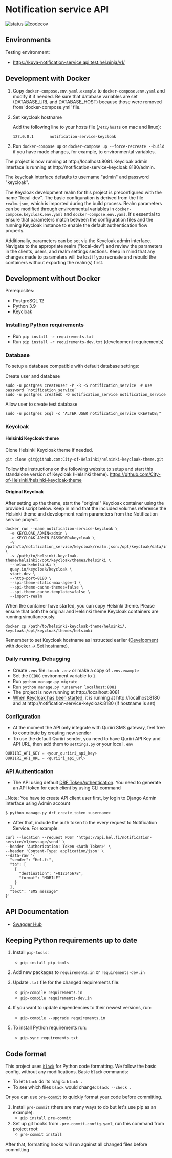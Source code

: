# Notification service API


[![status](https://travis-ci.com/City-of-Helsinki/notification-service-api.svg)](https://github.com/City-of-Helsinki/notification-service-api)
[![codecov](https://codecov.io/gh/City-of-Helsinki/notification-service-api/branch/develop/graph/badge.svg)](https://codecov.io/gh/City-of-Helsinki/notification-service-api)

## Environments

Testing environment:
- https://kuva-notification-service.api.test.hel.ninja/v1/

## Development with Docker

1. Copy `docker-compose.env.yaml.example` to `docker-compose.env.yaml` and modify it if needed. Be sure that database variables are set (DATABASE_URL and DATABASE_HOST) because those were removed from 'docker-compose.yml' file.

2. Set keycloak hostname

   Add the following line to your hosts file (`/etc/hosts` on mac and linux):
    ```
    127.0.0.1       notification-service-keycloak
    ```

3. Run `docker-compose up` or `docker-compose up --force-recreate --build` if you have made changes, for example,  to environmental variables.

The project is now running at http://localhost:8081.
Keycloak admin interface is running at http://notification-service-keycloak:8180/admin.

The keycloak interface defaults to username "admin" and password "keycloak".

The Keycloak development realm for this project is preconfigured with the name "local-dev". The basic configuration is derived from the file `realm.json`, which is imported during the build process. Realm parameters can be modified through environmental variables in `docker-compose.keycloak.env.yaml` and `docker-compose.env.yaml`. It's essential to ensure that parameters match between the configuration files and the running Keycloak instance to enable the default authentication flow properly.

Additionally, parameters can be set via the Keycloak admin interface. Navigate to the appropriate realm ("local-dev") and review the parameters in the clients, users, and realm settings sections. Keep in mind that any changes made to parameters will be lost if you recreate and rebuild the containers without exporting the realm(s) first.

## Development without Docker

Prerequisites:

* PostgreSQL 12
* Python 3.9
* Keycloak 

### Installing Python requirements

* Run `pip install -r requirements.txt`
* Run `pip install -r requirements-dev.txt` (development requirements)

### Database

To setup a database compatible with default database settings:

Create user and database

    sudo -u postgres createuser -P -R -S notification_service  # use password `notification_service`
    sudo -u postgres createdb -O notification_service notification_service

Allow user to create test database

    sudo -u postgres psql -c "ALTER USER notification_service CREATEDB;"
    
### Keycloak

#### Helsinki Keycloak theme

Clone Helsinki Keycloak theme if needed.
    
    git clone git@github.com:City-of-Helsinki/helsinki-keycloak-theme.git

Follow the instructions on the following website to setup and start this standalone version of Keycloak (Helsinki theme). https://github.com/City-of-Helsinki/helsinki-keycloak-theme

#### Original Keycloak

After setting up the theme, start the "original" Keycloak container using the provided script below. Keep in mind that the included volumes reference the Helsinki theme and development realm parameters from the Notification service project.

```
docker run --name notification-service-keycloak \
  -e KEYCLOAK_ADMIN=admin \
  -e KEYCLOAK_ADMIN_PASSWORD=keycloak \
  -v /path/to/notification_service/keycloak/realm.json:/opt/keycloak/data/import/realm.json \
  -v /path/to/helsinki-keycloak-theme/helsinki:/opt/keycloak/themes/helsinki \
  --network=helsinki \
  quay.io/keycloak/keycloak \
  start-dev \
  --http-port=8180 \
  --spi-theme-static-max-age=-1 \
  --spi-theme-cache-themes=false \
  --spi-theme-cache-templates=false \
  --import-realm
```

When the container have started, you can copy Helsinki theme. Please ensure that both the original and Helsinki theme Keycloak containers are running simultaneously.

    docker cp /path/to/helsinki-keycloak-theme/helsinki/. keycloak:/opt/keycloak/themes/helsinki

Remember to set Keycloak hostname as instructed earlier ([Development with docker -> Set hostname](#development-with-docker)).

### Daily running, Debugging

* Create `.env` file: `touch .env` or make a copy of `.env.example` 
* Set the `DEBUG` environment variable to `1`.
* Run `python manage.py migrate`
* Run `python manage.py runserver localhost:8081`
* The project is now running at http://localhost:8081
* [When Keycloak has been started](#original-keycloak), it is running at http://localhost:8180 and at http://notification-service-keycloak:8180 (if hostname is set)

### Configuration
- At the moment the API only integrate with Quriiri SMS gateway, feel free to contribute by creating new sender
- To use the default Quriiri sender, you need to have Quriiri API Key and API URL, then add them to 
`settings.py` or your local `.env`
```python
QURIIRI_API_KEY = <your_quriiri_api_key>
QURIIRI_API_URL = <quriiri_api_url>
``` 
### API Authentication
- The API using default [DRF TokenAuthentication](https://www.django-rest-framework.org/api-guide/authentication/#tokenauthentication). You need to generate an API token for each client by using CLI
 command

_Note: You have to create API client user first, by login to Django Admin interface using Admin account 
```python
$ python manage.py drf_create_token <username>
```

- After that, include the auth token to the every request to Notification Service. For example:
```curl
curl --location --request POST 'https://api.hel.fi/notification-service/v1/message/send' \
--header 'Authorization: Token <Auth Token>' \
--header 'Content-Type: application/json' \
--data-raw '{
  "sender": "Hel.fi",
  "to": [
    {
      "destination": "+012345678",
      "format": "MOBILE"
    }
  ],
  "text": "SMS message"
}'
```

## API Documentation
- [Swagger Hub](https://app.swaggerhub.com/apis-docs/t0mim/NotificationService/1.0.1)

## Keeping Python requirements up to date

1. Install `pip-tools`:

    * `pip install pip-tools`

2. Add new packages to `requirements.in` or `requirements-dev.in`

3. Update `.txt` file for the changed requirements file:

    * `pip-compile requirements.in`
    * `pip-compile requirements-dev.in`

4. If you want to update dependencies to their newest versions, run:

    * `pip-compile --upgrade requirements.in`

5. To install Python requirements run:

    * `pip-sync requirements.txt`

## Code format

This project uses [`black`](https://github.com/ambv/black) for Python code formatting.
We follow the basic config, without any modifications. Basic `black` commands:

* To let `black` do its magic: `black .`
* To see which files `black` would change: `black --check .`

Or you can use [`pre-commit`](https://pre-commit.com/) to quickly format your code before committing.


1. Install `pre-commit` (there are many ways to do but let's use pip as an example):
    * `pip install pre-commit`
2. Set up git hooks from `.pre-commit-config.yaml`, run this command from project root:
    * `pre-commit install`

After that, formatting hooks will run against all changed files before committing

